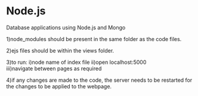 # Node.js
Database applications using Node.js and Mongo

1)node_modules should be present in the same folder as the code files.


2)ejs files should be within the views folder.


3)to run: i)node name of index file
         ii)open localhost:5000  
        iii)navigate between pages as required
        
        
4)if any changes are made to the code, the server needs to be restarted for the changes to be applied to the webpage.

